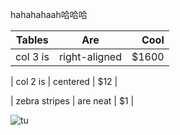 hahahahaah哈哈哈


| Tables        | Are           |   	 Cool|
| ------------- |:-------------:| ----------:|	
| col 3 is      | right-aligned | $1600 |

	
| col 2 is      | centered                                       |  	 $12 |

	
| zebra stripes | are neat      |  	  $1 |


![tu](http://25.io/mou/Mou_128.png)

